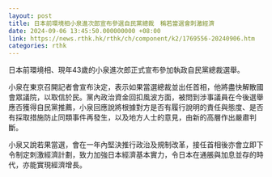 ```yaml
---
layout: post
title: 日本前環境相小泉進次郎宣布參選自民黨總裁　稱若當選會刺激經濟
date: 2024-09-06 13:45:50.000000000 +08:00
link: https://news.rthk.hk/rthk/ch/component/k2/1769556-20240906.htm
categories: rthk
---
```


日本前環境相、現年43歲的小泉進次郎正式宣布參加執政自民黨總裁選舉。

小泉在東京召開記者會宣布決定，表示如果當選總裁並出任首相，他將盡快解散國會眾議院，以取信於民。黨內政治資金回扣風波方面，被問到涉事議員在今後選舉應否獲得自民黨推薦，小泉回應說將根據對方是否有履行說明的責任與態度、是否有採取措施防止同類事件再發生，以及地方人士的意見，由新的高層作出嚴肅判斷。

小泉又說若果當選，會在一年內堅決推行政治及規制改革，接任首相後亦會立即下令制定刺激經濟計劃，致力加強日本經濟基本實力，令日本在通脹與加息並存的時代，亦能實現經濟增長。
